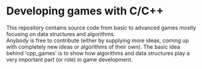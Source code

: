 # Developing games with C/C++

This repository contains source code from basic to advanced games mostly focusing 
on data structures and algorithms. <br/> Anybody is free to contribute (either by 
supplying more ideas, coming up with completely new ideas or algorithms of their own). 
The basic idea behind 'cpp_games' is to show how algorithms and data structures play 
a very important part (or role) in game development. 
